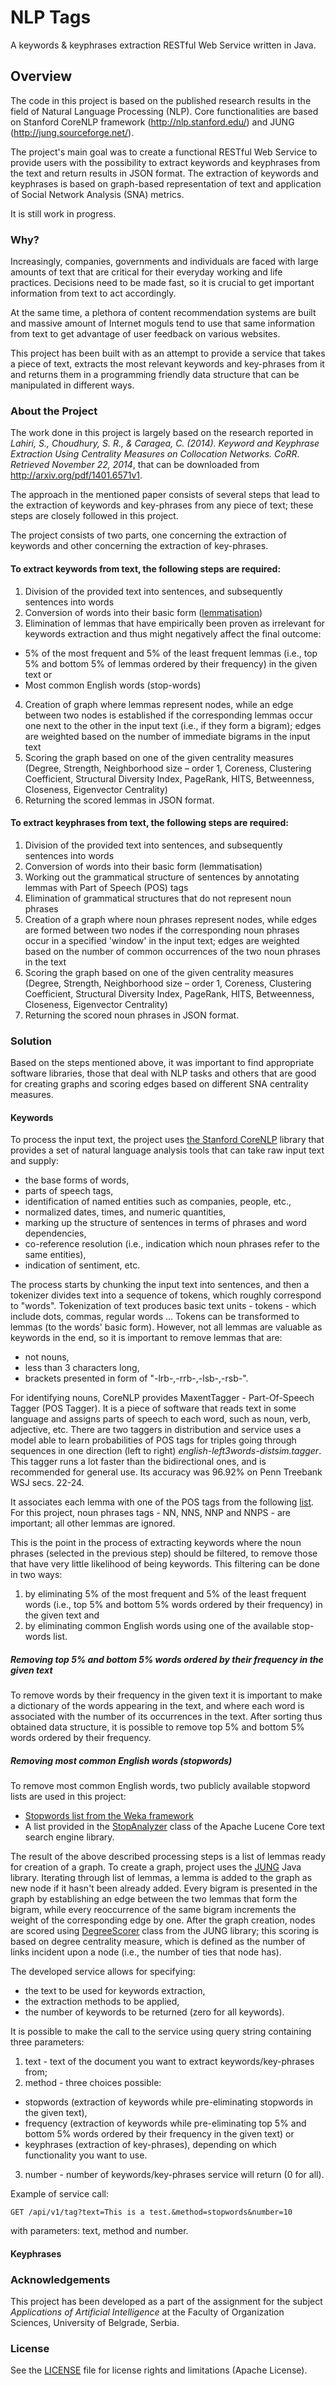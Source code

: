 # NLP Tags
A keywords & keyphrases extraction RESTful Web Service written in Java.
## Overview
The code in this project is based on the published research results in the field of Natural Language Processing (NLP). Core functionalities are based on Stanford CoreNLP framework (http://nlp.stanford.edu/) and JUNG (http://jung.sourceforge.net/).

The project's main goal was to create a functional RESTful Web Service to provide users with the possibility to extract keywords and keyphrases from the text and return results in JSON format. The extraction of keywords and keyphrases is based on graph-based representation of text and application of Social Network Analysis (SNA) metrics.

It is still work in progress.

### Why?
Increasingly, companies, governments and individuals are faced with large amounts of text that are critical for their everyday working and life practices. Decisions need to be made fast, so it is crucial to get important information from text to act accordingly. 

At the same time, a plethora of content recommendation systems are built and massive amount of Internet moguls tend to use 
that same information from text to get advantage of user feedback on various websites. 

This project has been built with as an attempt to provide a service that takes a piece of text, extracts the most relevant keywords and key-phrases from it and returns them in a programming friendly data structure that can be manipulated in different ways.

### About the Project
The work done in this project is largely based on the research reported in *Lahiri, S., Choudhury, S. R., & Caragea, C. (2014). Keyword and Keyphrase Extraction Using Centrality Measures on Collocation Networks. CoRR. Retrieved November 22, 2014*, that can be downloaded from http://arxiv.org/pdf/1401.6571v1.

The approach in the mentioned paper consists of several steps that lead to the extraction of keywords and key-phrases from any piece of text; these steps are closely followed in this project.

The project consists of two parts, one concerning the extraction of keywords and other concerning the extraction of key-phrases.

#### To extract keywords from text, the following steps are required:
1. Division of the provided text into sentences, and subsequently sentences into words
2. Conversion of words into their basic form ([lemmatisation](https://en.wikipedia.org/wiki/Lemmatisation))
3. Elimination of lemmas that have empirically been proven as irrelevant for keywords extraction and thus might negatively affect the final outcome:
  * 5% of the most frequent and 5% of the least frequent lemmas (i.e., top 5% and bottom 5% of lemmas ordered by their frequency) in the given text or
 * Most common English words (stop-words)
4. Creation of graph where lemmas represent nodes, while an edge between two nodes is established if the corresponding lemmas occur one next to the other in the input text (i.e., if they form a bigram); edges are weighted based on the number of immediate bigrams in the input text
5. Scoring the graph based on one of the given centrality measures (Degree, Strength, Neighborhood size – order 1, Coreness, Clustering Coefficient, Structural Diversity Index, PageRank, HITS, Betweenness, Closeness, Eigenvector Centrality)
6. Returning the scored lemmas in JSON format.

#### To extract keyphrases from text, the following steps are required:
1. Division of the provided text into sentences, and subsequently sentences into words
2. Conversion of words into their basic form (lemmatisation)
3. Working out the grammatical structure of sentences by annotating lemmas with Part of Speech (POS) tags
4. Elimination of grammatical structures that do not represent noun phrases
5. Creation of a graph where noun phrases represent nodes, while edges are formed between two nodes if the corresponding noun phrases occur in a specified 'window' in the input text; edges are weighted based on the number of common occurrences of the two noun phrases in the text
6. Scoring the graph based on one of the given centrality measures (Degree, Strength, Neighborhood size – order 1, Coreness, Clustering Coefficient, Structural Diversity Index, PageRank, HITS, Betweenness, Closeness, Eigenvector Centrality)
7. Returning the scored noun phrases in JSON format.

### Solution
Based on the steps mentioned above, it was important to find appropriate software libraries, those that deal with NLP tasks and others that are good for creating graphs and scoring edges based on different SNA centrality measures.

#### Keywords
To process the input text, the project uses [the Stanford CoreNLP](http://nlp.stanford.edu/software/corenlp.shtml#Usage) library that provides a set of natural language analysis tools that can take raw input text and supply:
- the base forms of words, 
- parts of speech tags,
- identification of named entities such as companies, people, etc., 
- normalized dates, times, and numeric quantities,  
- marking up the structure of sentences in terms of phrases and word dependencies, 
- co-reference resolution (i.e., indication which noun phrases refer to the same entities), 
- indication of sentiment, etc. 

The process starts by chunking the input text into sentences, and then a tokenizer divides text into a sequence of tokens, which roughly correspond to "words". 
Tokenization of text produces basic text units - tokens - which include dots, commas, regular words ... Tokens can be transformed to lemmas (to the words' basic form). However, not all lemmas are valuable as keywords in the end, so it is important to remove lemmas that are:
- not nouns,
- less than 3 characters long,
- brackets presented in form of "-lrb-,-rrb-,-lsb-,-rsb-".

For identifying nouns, CoreNLP provides MaxentTagger - Part-Of-Speech Tagger (POS Tagger). It is a piece of software that reads text in some language and assigns parts of speech to each word, such as noun, verb, adjective, etc. There are two taggers in distribution and service uses a model able to learn probabilities of POS tags for triples going through sequences in one direction (left to right) *english-left3words-distsim.tagger*. This tagger runs a lot faster than the bidirectional ones, and is recommended for general use. Its accuracy was 96.92% on Penn Treebank WSJ secs. 22-24.

It associates each lemma with one of the POS tags from the following [list](https://www.ling.upenn.edu/courses/Fall_2003/ling001/penn_treebank_pos.html). For this project, noun phrases tags -  NN, NNS, NNP and NNPS - are important; all other lemmas are ignored. 

This is the point in the process of extracting keywords where the noun phrases (selected in the previous step) should be filtered, to remove those that have very little likelihood of being keywords. This filtering can be done in two ways: 
1. by eliminating 5% of the most frequent and 5% of the least frequent words (i.e., top 5% and bottom 5% words ordered by their frequency) in the given text and
2. by eliminating common English words using one of the available stop-words list.

##### Removing top 5% and bottom 5% words ordered by their frequency in the given text
To remove words by their frequency in the given text it is important to make a dictionary of the words appearing in the text, and where each word is associated with the number of its occurrences in the text. After sorting thus obtained data structure, it is possible to remove top 5% and bottom 5% words ordered by their frequency.

##### Removing most common English words (stopwords)
To remove most common English words, two  publicly available stopword lists are used in this project:
- [Stopwords list from the Weka framework](http://programcreek.com/java-api-examples/index.php?example_code_path=weka-weka.core-Stopwords.java)
- A list provided in the [StopAnalyzer](https://lucene.apache.org/core/4_0_0/analyzers-common/org/apache/lucene/analysis/core/StopAnalyzer.html) class of the Apache Lucene Core text search engine library.

The result of the above described processing steps is a list of lemmas ready for creation of a graph. To create a graph, project uses the [JUNG](http://jung.sourceforge.net/) Java library.
Iterating through list of lemmas, a lemma is added to the graph as new node if it hasn't been already added. Every bigram is presented in the graph by establishing an edge between the two lemmas that form the bigram, while every reoccurrence of the same bigram increments the weight of the corresponding edge by one.
After the graph creation, nodes are scored using [DegreeScorer](http://jung.sourceforge.net/doc/api/edu/uci/ics/jung/algorithms/scoring/DegreeScorer.html) class from the JUNG library; this scoring is based on degree centrality measure, which is defined as the number of links incident upon a node (i.e., the number of ties that node has).

The developed service allows for specifying:
- the text to be used for keywords extraction,
- the extraction methods to be applied,
- the number of keywords to be returned (zero for all keywords).

It is possible to make the call to the service using query string containing three parameters:
1. text - text of the document you want to extract keywords/key-phrases from;
2. method - three choices possible: 
- stopwords (extraction of keywords while pre-eliminating stopwords in the given text), 
- frequency (extraction of keywords while pre-eliminating top 5% and bottom 5% words ordered by their frequency in the given text) or
- keyphrases (extraction of key-phrases), depending on which functionality you want to use.
3. number - number of keywords/key-phrases service will return (0 for all).

Example of service call:
```
GET /api/v1/tag?text=This is a test.&method=stopwords&number=10
```
with parameters: text, method and number.

#### Keyphrases

### Acknowledgements
This project has been developed as a part of the assignment for the subject *Applications of Artificial Intelligence* at the Faculty of Organization Sciences, University of Belgrade, Serbia.
### License
See the [LICENSE](LICENSE.md) file for license rights and limitations (Apache License).
